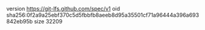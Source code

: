 version https://git-lfs.github.com/spec/v1
oid sha256:0f2a9a25ebf370c5d5fbbfb8aeeb8d95a35501cf71a96444a396a693842eb95b
size 32209
